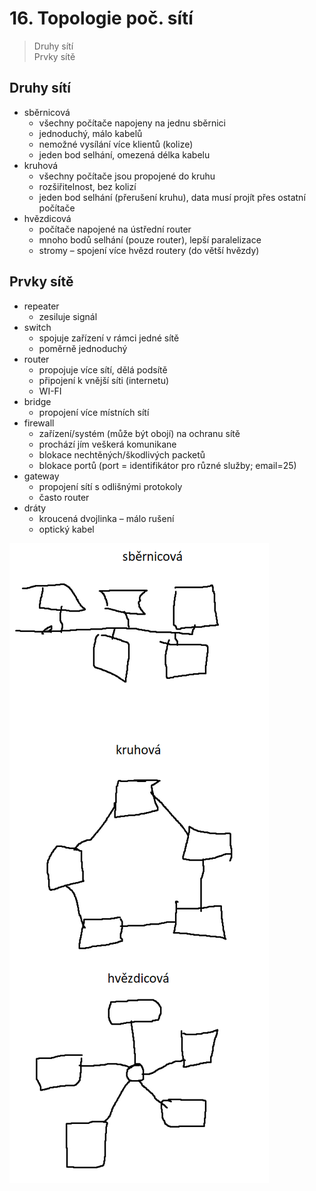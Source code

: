 # 16. Topologie poč. sítí

> Druhy sítí \
> Prvky sítě

## Druhy sítí

- sběrnicová
  - všechny počítače napojeny na jednu sběrnici
  - jednoduchý, málo kabelů
  - nemožné vysílání více klientů (kolize)
  - jeden bod selhání, omezená délka kabelu
- kruhová
  - všechny počítače jsou propojené do kruhu
  - rozšiřitelnost, bez kolizí
  - jeden bod selhání (přerušení kruhu), data musí projít přes ostatní počítače
- hvězdicová
  - počítače napojené na ústřední router
  - mnoho bodů selhání (pouze router), lepší paralelizace
  - stromy – spojení více hvězd routery (do větší hvězdy)

## Prvky sítě

- repeater
  - zesiluje signál
- switch
  - spojuje zařízení v rámci jedné sítě
  - poměrně jednoduchý
- router
  - propojuje více sítí, dělá podsítě
  - připojení k vnější síti (internetu)
  - WI-FI
- bridge
  - propojení více místních sítí
- firewall
  - zařízení/systém (může být obojí) na ochranu sítě
  - prochází jím veškerá komunikane
  - blokace nechtěných/škodlivých packetů
  - blokace portů (port = identifikátor pro různé služby; email=25)
- gateway
  - propojení sítí s odlišnými protokoly
  - často router
- dráty
  - kroucená dvojlinka – málo rušení
  - optický kabel

![topologie](img.png)
